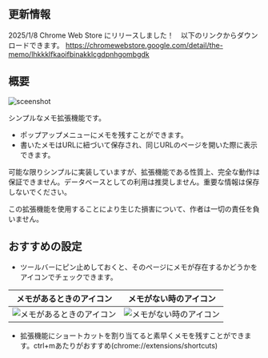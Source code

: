 ## 更新情報
2025/1/8 Chrome Web Store にリリースしました！　以下のリンクからダウンロードできます。
https://chromewebstore.google.com/detail/the-memo/lhkkklfkaoifbinakklcgdpnhgombgdk

## 概要

![sceenshot](./screenshot.png)

シンプルなメモ拡張機能です。
- ポップアップメニューにメモを残すことができます。
- 書いたメモはURLに紐づいて保存され、同じURLのページを開いた際に表示できます。

可能な限りシンプルに実装していますが、拡張機能である性質上、完全な動作は保証できません。データベースとしての利用は推奨しません。重要な情報は保存しないでください。

この拡張機能を使用することにより生じた損害について、作者は一切の責任を負いません。

## おすすめの設定

- ツールバーにピン止めしておくと、そのページにメモが存在するかどうかをアイコンでチェックできます。

<div align="center">

| メモがあるときのアイコン | メモがない時のアイコン |
|:------------------------:|:----------------------:|
| ![メモがあるときのアイコン](icon.png) | ![メモがない時のアイコン](icon-gray.png) |

</div>

- 拡張機能にショートカットを割り当てると素早くメモを残すことができます。ctrl+mあたりがおすすめ(chrome://extensions/shortcuts)
